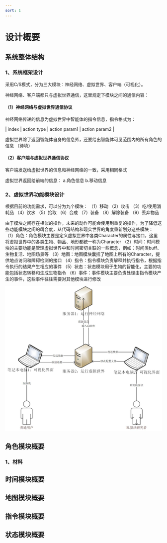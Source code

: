 ```yaml
---
sort: 1
---
```


# 设计概要

## 系统整体结构

### 1、系统框架设计

采用C/S模式，分为三大模块：神经网络、虚拟世界、客户端（可视化）。

神经网络、客户端都只与虚拟世界通信，这里规定下模块之间的通信内容：

#### （1）神经网络与虚拟世界通信协议

神经网络传递的信息为虚拟世界中智能体的指令信息，指令格式为：

| index | action type | action param1 | action param2 |

虚拟世界除了返回智能体自身的信息外，还要给出智能体可见范围内的所有角色的信息
（待填）

#### （2）客户端与虚拟世界通信协议

客户端发送给虚拟世界的信息和神经网络的一致，采用相同格式

虚拟世界返回给前端的信息：
a.角色信息
b.移动信息

### 2、虚拟世界功能模块设计

根据目前的功能需求，可以分为九个模块：
（1）移动
（2）攻击
（3）吃/使用消耗品
（4）饮水
（5）拾取
（6）合成
（7）装备
（8）解除装备
（9）丢弃物品

由于模块之间存在相似的操作，未来的动作可能会使用到重复的操作，为了降低这些功能模块之间的耦合度，从代码结构和现实世界的角度重新划分这些模块：
（1）角色：角色模块主要是定义虚拟世界中各类Character的属性与接口，这里将虚拟世界中的各类生物、物品、地形都统一称为Character
（2）时间：时间模块的主要功能是管理虚拟世界中和时间密切关联的一些概念，例如：时间类buff、生物复活、地图场景等
（3）地图：地图模块囊括了地图上所有的Character，提供地点访问和障碍检测的接口
（4）指令：指令模块负责解释并执行指令，根据指令执行的结果产生相应的事件
（5）状态：状态模块用于生物的智能化，主要的功能包括状态转移和生成生物指令
（6）事件：事件模块主要负责处理由指令模块产生的事件，这些事件往往需要对其他模块进行修改

![系统结构](https://github.com/DouPiChen/Eden/blob/master/design/pics/architecture.jpg)


## 角色模块概要

### 1、材料


## 时间模块概要

## 地图模块概要

## 指令模块概要

## 状态模块概要

